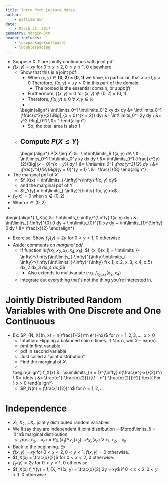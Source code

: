 ```yaml
---
title: Intro Prob Lecture Notes
author:
    - William Sun
date:
    - March 31, 2017
geometry: margin=3cm
header-includes:
    - \usepackage{setspace}
    - \doublespacing
---
```

- Suppose $X, Y$ are jointly continuous with joint pdf
- $f(x, y) = xy$ for $0 \leq x \leq 2, 0 \leq y \leq 1$, 0 elsewhere
	- Show that this is a joint pdf
		- When $(x, y) \in \mathbf{(0, 2) \times (0, 1)}$ we have, in particular, that $x > 0, y > 0$ Therefore, $f(x, y) = xy > 0$ in this part of the domain.
			- The bolded is the essential domain, or $supp(f)$
		- Furthermore, $f(x, y) = 0$ for $(x, y) \not\in (0, 2) \times (0, 1)$.
		- Therefore, $f(x, y) \geq 0$ $\forall$ $x, y \in \mathbb{R}$
		-
		\begin{align*}
			\int\limits_0^1 \int\limits_0^2 xy dx dy &= \int\limits_0^1 (\frac{x^2y}{2}\Big|_{x = 0}^{x = 2}) dy\\
			&= \int\limits_0^1 2y dy \\
			&= y^2 \Big|_0^1 \\
			&= 1
		\end{align*}
		- So, the total area is also 1
	- Compute $P(X \leq Y)$
		-
		\begin{align*}
			P(X \leq Y) &= \int\int\limits_R f(x, y) dA \\
			&= \int\limits_0^1 \int\limits_0^y xy dx dy \\
			&= \int\limits_0^1 (\frac{x^2y}{2}\Big|_{x = 0}^{x = y}) dy \\
			&= \int\limits_0^1 \frac{y^3}{2} dy \\
			&= \frac{y^4}{8}\Big|_{y = 0}^{y = 1} \\
			&= \frac{1}{8}
		\end{align*}
- The marginal pdf of $X$
	- $f_X(x) = \int\limits_{-\infty}^{\infty} f(x, y) dy$
	- and the marginal pdf of Y 
	- $f_Y(y) = \int\limits_{-\infty}^{\infty} f(x, y) dx$
- $f_X(x) = 0$ when $x \not\in (0, 2)$
- When $x \in (0, 2)$
-
\begin{align*}
	f_X(x) &= \int\limits_{-\infty}^{\infty} f(x, y) dy \\
	&= \int\limits_{-\infty}^{0} 0 dy + \int\limits_{0}^{1} xy dy + \int\limits_{1}^{\infty} 0 dy \\
	&= \frac{x}{2}
\end{align*}
- Exercise: Show $f_Y(y) = 2y$ for $0 < y < 1$, 0 otherwise
- Aside: comments on *marginal pdf*
	- If function is $f(x_1, x_2, x_3, x_4, x_5)$, $f_{x_1}(x_1) = \int\limits_{-\infty}^{\infty}\int\limits_{-\infty}^{\infty}\int\limits_{-\infty}^{\infty}\int\limits_{-\infty}^{\infty} f(x_1, x_2, x_3, x_4, x_5) dx_2 dx_3 dx_4 dx_5$
		- Also extends to multivariate e.g. $f_{x_2, x_4}(x_2, x_4)$
	- Integrate out everything that's not the thing you're interested in.

# Jointly Distributed Random Variables with One Discrete and One Continuous
- Ex: $P_{N, X}(n, x) = n(\frac{1}{2})^n e^{-nx}$ for $n = 1, 2, 3, \dots$, $x > 0$
	- Intuition: Flipping a balanced coin $n$ times. If N = n, win $X \sim$ exp(n).
	- pmf in first variable
	- pdf in second variable
	- Just called a "joint distribution"
	- Find the marginal of $X$.
	-
	\begin{align*}
		f_X(x) &= \sum\limits_{n = 1}^{\infty} n(\frac{e^{-x}}{2})^n \\
		&= \dots \\
		&= \frac{e^{-\frac{x}{2}}}{(1 - e^{-\frac{x}{2}})^2} \text{  For } x > 0
	\end{align*}
	- $P_N(n) = (\frac{1}{2})^n$ for $n = 1, 2, \dots$

# Independence
- $X_1, X_2, \dots X_n$ jointly distributed random variables
- We'll say they are independent if joint distribution = $\prod\limits_{i = 1}^n$ marginal distribution
	- $p(x_1, x_2, \dots x_n) = P_{X_1}(x_1)P_{X_2}(x_2) \dots P_{X_n}(x_n)$ $\forall$ $x_1, x_2, \dots x_n$
- Back to the beginning. Ex:
- $f(x, y) = xy$ for $0 < x < 2, 0 < y < 1$. $f(x, y) = 0$ otherwise.
- $f_X(x) = \frac{x}{2}$ for $0 < x < 2$, 0 otherwise.
- $f_Y(y) = 2y$ for $0 < y < 1$, 0 otherwise.
- $f_X(x) f_Y(y) = f_{X, Y}(x, y) = \frac{x}{2} 2y = xy$ if $0 < x < 2, 0 < y < 1$. 0 otherwise
